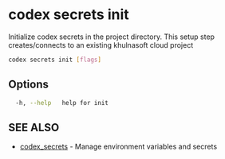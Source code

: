 # codex secrets init

Initialize codex secrets in the project directory. This setup step creates/connects to an existing khulnasoft cloud project

```bash
codex secrets init [flags]
```

## Options

```bash
  -h, --help   help for init
```

## SEE ALSO

* [codex_secrets](./codex_secrets.md)  - Manage environment variables and secrets
